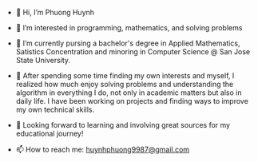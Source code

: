- 👋 Hi, I’m Phuong Huynh
- 👀 I’m interested in programming, mathematics, and solving problems
- 🌱 I’m currently pursing a bachelor's degree in Applied Mathematics, Satistics Concentration and minoring in Computer Science @ San Jose State University. 
- 💞️ After spending some time finding my own interests and myself, I realized how much enjoy solving problems and understanding the algorithm in everything I do, not only in academic matters but also in daily life. I have been working on projects and finding ways to improve my own technical skills.

- 🌱 Looking forward to learning and involving great sources for my educational journey!

- 📫 How to reach me: huynhphuong9987@gmail.com

<!---
PhuongHuynh9987/PhuongHuynh9987 is a ✨ special ✨ repository because its `README.md` (this file) appears on your GitHub profile.
You can click the Preview link to take a look at your changes.
--->
